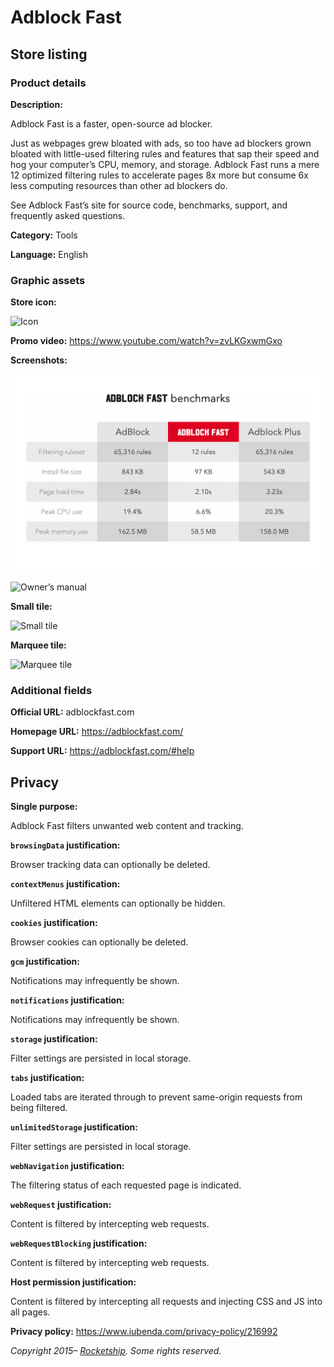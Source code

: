 # Adblock Fast

## Store listing

### Product details

**Description:**

Adblock Fast is a faster, open-source ad blocker.

Just as webpages grew bloated with ads, so too have ad blockers grown bloated with little-used
filtering rules and features that sap their speed and hog your computer’s CPU, memory, and storage.
Adblock Fast runs a mere 12 optimized filtering rules to accelerate pages 8x more but consume 6x
less computing resources than other ad blockers do.

See Adblock Fast’s site for source code, benchmarks, support, and frequently asked questions.

**Category:** Tools

**Language:** English

### Graphic assets

**Store icon:**

![Icon](icons/icon.png)

**Promo video:** https://www.youtube.com/watch?v=zvLKGxwmGxo

**Screenshots:**

![Extension benchmarks](screenshots/benchmarks.png)

![Owner’s manual](screenshots/manual.png)

**Small tile:**

![Small tile](tiles/small.png)

**Marquee tile:**

![Marquee tile](tiles/marquee.png)

### Additional fields

**Official URL:** adblockfast.com

**Homepage URL:** https://adblockfast.com/

**Support URL:** https://adblockfast.com/#help

## Privacy

**Single purpose:**

Adblock Fast filters unwanted web content and tracking.

**`browsingData` justification:**

Browser tracking data can optionally be deleted.

**`contextMenus` justification:**

Unfiltered HTML elements can optionally be hidden.

**`cookies` justification:**

Browser cookies can optionally be deleted.

**`gcm` justification:**

Notifications may infrequently be shown.

**`notifications` justification:**

Notifications may infrequently be shown.

**`storage` justification:**

Filter settings are persisted in local storage.

**`tabs` justification:**

Loaded tabs are iterated through to prevent same-origin requests from being filtered.

**`unlimitedStorage` justification:**

Filter settings are persisted in local storage.

**`webNavigation` justification:**

The filtering status of each requested page is indicated.

**`webRequest` justification:**

Content is filtered by intercepting web requests.

**`webRequestBlocking` justification:**

Content is filtered by intercepting web requests.

**Host permission justification:**

Content is filtered by intercepting all requests and injecting CSS and JS into all pages.

**Privacy policy:** https://www.iubenda.com/privacy-policy/216992

_Copyright 2015– [Rocketship](https://rocketshipapps.com/). Some rights reserved._

